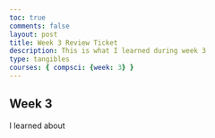 ```yaml
---
toc: true
comments: false
layout: post
title: Week 3 Review Ticket
description: This is what I learned during week 3
type: tangibles
courses: { compsci: {week: 3} }
---
```


## Week 3

I learned about 
